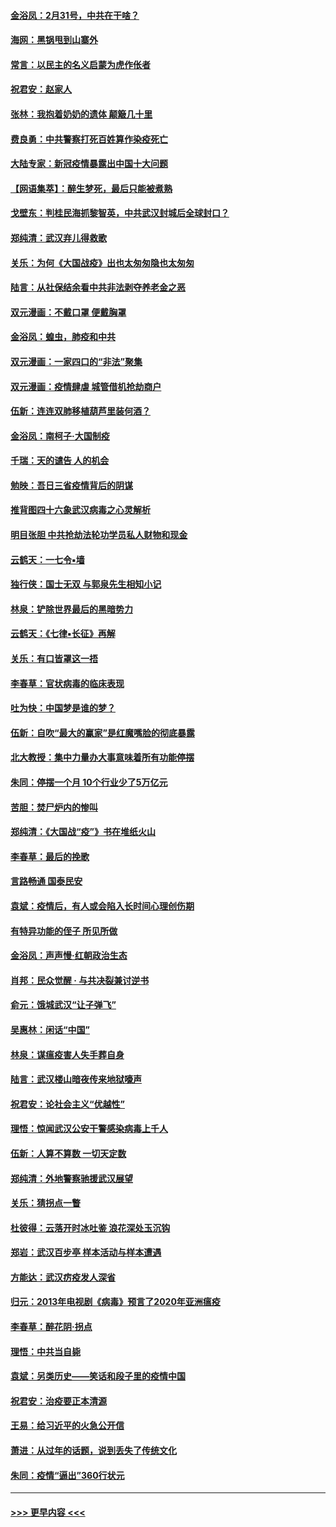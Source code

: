 #### [金浴凤：2月31号，中共在干啥？](../pages/nsc993/n11922706.md?t=03080203) 
#### [海网：黑锅甩到山寨外](../pages/nsc993/n11922688.md?t=03080203) 
#### [常言：以民主的名义启蒙为虎作伥者](../pages/nsc993/n11922217.md?t=03080203) 
#### [祝君安：赵家人](../pages/nsc993/n11922209.md?t=03080203) 
#### [张林：我抱着奶奶的遗体 颠簸几十里](../pages/nsc993/n11920945.md?t=03080203) 
#### [费良勇：中共警察打死百姓算作染疫死亡](../pages/nsc993/n11919264.md?t=03080203) 
#### [大陆专家：新冠疫情暴露出中国十大问题](../pages/nsc993/n11919187.md?t=03080203) 
#### [【网语集萃】：醉生梦死，最后只能被煮熟](../pages/nsc993/n11918994.md?t=03080203) 
#### [戈壁东：判桂民海抓黎智英，中共武汉封城后全球封口？](../pages/nsc993/n11917982.md?t=03080203) 
#### [郑纯清：武汉弃儿得救歌](../pages/nsc993/n11917881.md?t=03080203) 
#### [关乐：为何《大国战疫》出也太匆匆隐也太匆匆](../pages/nsc993/n11917792.md?t=03080203) 
#### [陆言：从社保结余看中共非法剥夺养老金之恶](../pages/nsc993/n11917084.md?t=03080203) 
#### [双元漫画：不戴口罩 便戴胸罩](../pages/nsc993/n11916447.md?t=03080203) 
#### [金浴凤：蝗虫，肺疫和中共](../pages/nsc993/n11916904.md?t=03080203) 
#### [双元漫画：一家四口的“非法”聚集](../pages/nsc993/n11916378.md?t=03080203) 
#### [双元漫画：疫情肆虐 城管借机抢劫商户](../pages/nsc993/n11916310.md?t=03080203) 
#### [伍新：连连双肺移植葫芦里装何酒？](../pages/nsc993/n11913667.md?t=03080203) 
#### [金浴凤：南柯子·大国制疫](../pages/nsc993/n11913657.md?t=03080203) 
#### [千瑞：天的谴告  人的机会](../pages/nsc993/n11913309.md?t=03080203) 
#### [勉映：吾日三省疫情背后的阴谋](../pages/nsc993/n11913079.md?t=03080203) 
#### [推背图四十六象武汉病毒之心灵解析](../pages/nsc993/n11911761.md?t=03080203) 
#### [明目张胆 中共抢劫法轮功学员私人财物和现金](../pages/nsc993/n11910262.md?t=03080203) 
#### [云鹤天：一七令▪墙](../pages/nsc993/n11910627.md?t=03080203) 
#### [独行侠：国士无双 与郭泉先生相知小记](../pages/nsc993/n11910613.md?t=03080203) 
#### [林泉：铲除世界最后的黑暗势力](../pages/nsc993/n11909320.md?t=03080203) 
#### [云鹤天：《七律▪长征》再解](../pages/nsc993/n11909327.md?t=03080203) 
#### [关乐：有口皆罩这一捂](../pages/nsc993/n11908393.md?t=03080203) 
#### [李春草：官状病毒的临床表现](../pages/nsc993/n11908339.md?t=03080203) 
#### [吐为快：中国梦是谁的梦？](../pages/nsc993/n11906564.md?t=03080203) 
#### [伍新：自吹“最大的赢家”是红魔嘴脸的彻底暴露](../pages/nsc993/n11906407.md?t=03080203) 
#### [北大教授：集中力量办大事意味着所有功能停摆](../pages/nsc993/n11904800.md?t=03080203) 
#### [朱同：停摆一个月 10个行业少了5万亿元](../pages/nsc993/n11904498.md?t=03080203) 
#### [苦胆：焚尸炉内的惨叫](../pages/nsc993/n11904479.md?t=03080203) 
#### [郑纯清：《大国战“疫”》书在堆纸火山](../pages/nsc993/n11904450.md?t=03080203) 
#### [李春草：最后的挽歌](../pages/nsc993/n11904441.md?t=03080203) 
#### [言路畅通 国泰民安](../pages/nsc993/n11904222.md?t=03080203) 
#### [袁斌：疫情后，有人或会陷入长时间心理创伤期](../pages/nsc993/n11901514.md?t=03080203) 
#### [有特异功能的侄子 所见所做](../pages/nsc993/n11901154.md?t=03080203) 
#### [金浴凤：声声慢‧红朝政治生态](../pages/nsc993/n11899553.md?t=03080203) 
#### [肖邦：民众觉醒 · 与共决裂兼讨逆书](../pages/nsc993/n11898435.md?t=03080203) 
#### [俞元：饿城武汉“让子弹飞”](../pages/nsc993/n11898344.md?t=03080203) 
#### [吴惠林：闲话“中国”](../pages/nsc993/n11898182.md?t=03080203) 
#### [林泉：谋瘟疫害人失手葬自身](../pages/nsc993/n11897892.md?t=03080203) 
#### [陆言：武汉楼山暗夜传来地狱嚎声](../pages/nsc993/n11897033.md?t=03080203) 
#### [祝君安：论社会主义“优越性”](../pages/nsc993/n11897005.md?t=03080203) 
#### [理悟：惊闻武汉公安干警感染病毒上千人](../pages/nsc993/n11896947.md?t=03080203) 
#### [伍新：人算不算数 一切天定数](../pages/nsc993/n11893372.md?t=03080203) 
#### [郑纯清：外地警察驰援武汉展望](../pages/nsc993/n11893115.md?t=03080203) 
#### [关乐：猜拐点一瞥](../pages/nsc993/n11893020.md?t=03080203) 
#### [杜彼得：云落开时冰吐鉴 浪花深处玉沉钩](../pages/nsc993/n11892107.md?t=03080203) 
#### [郑岩：武汉百步亭 样本活动与样本遭遇](../pages/nsc993/n11892310.md?t=03080203) 
#### [方能达：武汉疠疫发人深省](../pages/nsc993/n11891376.md?t=03080203) 
#### [归元：2013年电视剧《病毒》预言了2020年亚洲瘟疫](../pages/nsc993/n11891126.md?t=03080203) 
#### [李春草：醉花阴·拐点](../pages/nsc993/n11890567.md?t=03080203) 
#### [理悟：中共当自毙](../pages/nsc993/n11890559.md?t=03080203) 
#### [袁斌：另类历史——笑话和段子里的疫情中国](../pages/nsc993/n11889243.md?t=03080203) 
#### [祝君安：治疫要正本清源](../pages/nsc993/n11889085.md?t=03080203) 
#### [王易：给习近平的火急公开信](../pages/nsc993/n11888225.md?t=03080203) 
#### [萧进：从过年的话题，说到丢失了传统文化](../pages/nsc993/n11887732.md?t=03080203) 
#### [朱同：疫情“逼出”360行状元](../pages/nsc993/n11887678.md?t=03080203) 

----
#### [ >>> 更早内容 <<< ](../indexes/nsc993-earlier.md)

